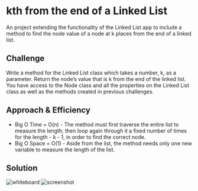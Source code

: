 # kth from the end of a Linked List
An project extending the functionality of the Linked List app to include a method to find the node value of a node at k places from the end of a linked list.

## Challenge
Write a method for the Linked List class which takes a number, k, as a parameter. Return the node’s value that is k from the end of the linked list. You have access to the Node class and all the properties on the Linked List class as well as the methods created in previous challenges.

## Approach & Efficiency
- Big O Time = O(n) - The method must first traverse the entire list to measure the length, then loop again through it a fixed number of times for the length - k - 1, in order to find the correct node.
- Big O Space = O(1) - Aside from the list, the method needs only one new variable to measure the length of the list.

## Solution
![whiteboard]()
![screenshot](https://github.com/mbgoseco/data-structures-and-algorithms/blob/master/Challenges/LinkedList-KthFromEnd/assets/screenshot.PNG)
